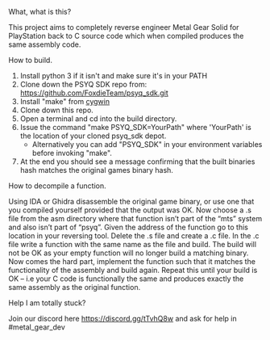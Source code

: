 What, what is this?

This project aims to completely reverse engineer Metal Gear Solid for PlayStation back to C source code which when compiled produces the same assembly code.

How to build.

1.  Install python 3 if it isn't and make sure it's in your PATH
2.  Clone down the PSYQ SDK repo from: https://github.com/FoxdieTeam/psyq_sdk.git
3.  Install "make" from [cygwin](https://cygwin.com/install.html)
4.  Clone down this repo.
5.  Open a terminal and cd into the build directory.
6.  Issue the command "make PSYQ_SDK=YourPath" where 'YourPath' is the location of your cloned psyq_sdk depot.
    - Alternatively you can add "PSYQ_SDK" in your environment variables before invoking "make".
7.  At the end you should see a message confirming that the built binaries hash matches the original games binary hash.

How to decompile a function.

Using IDA or Ghidra disassemble the original game binary, or use one that you compiled yourself provided that the output was OK. Now choose a .s file from the asm directory where that function isn’t part of the “mts” system and also isn’t part of “psyq”.
Given the address of the function go to this location in your reversing tool. Delete the .s file and create a .c file. In the .c file write a function with the same name as the file and build. The build will not be OK as your empty function will no longer build a matching binary.
Now comes the hard part, implement the function such that it matches the functionality of the assembly and build again. Repeat this until your build is OK – i.e your C code is functionally the same and produces exactly the same assembly as the original function.

Help I am totally stuck?

Join our discord here https://discord.gg/tTvhQ8w and ask for help in #metal_gear_dev
